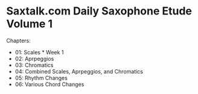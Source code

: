 # Saxtalk.com Daily Saxophone Etude Volume 1

Chapters:
* 01: Scales
        * Week 1
* 02: Aprpeggios
* 03: Chromatics
* 04: Combined Scales, Aprpeggios, and Chromatics
* 05: Rhythm Changes
* 06: Various Chord Changes

